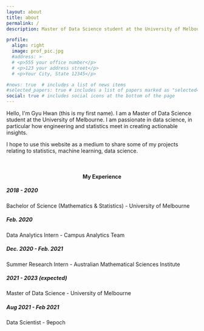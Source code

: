```yaml
---
layout: about
title: about
permalink: /
description: Master of Data Science student at the University of Melbourne.

profile:
  align: right
  image: prof_pic.jpg
  #address: >
  # <p>555 your office number</p>
  # <p>123 your address street</p>
  # <p>Your City, State 12345</p>

#news: true  # includes a list of news items
#selected_papers: true # includes a list of papers marked as "selected={true}"
social: true # includes social icons at the bottom of the page
---
```


Hello, I'm Gyu Hwan (this is my first name). I am a Master of Data Science student at the University of Melbourne. I am passionate in data science, in particular how engineering and statistics meet in creating actionable insights.

I hope to use this website as a medium to share some of my projects relating to statistics, machine learning, data science.

<br>
<h4><center>My Experience </center> </h4>
<div class="timeline">
  <div class="box left">
    <div class="content">
      <h5>2018 - 2020</h5>
      <p>Bachelor of Science (Mathematics & Statistics) - University of Melbourne</p>
    </div>
  </div>
  <div class="box right">
    <div class="content">
      <h5>Feb. 2020</h5>
      <p>Data Analytics Intern - Campus Analytics Team</p>
    </div>
  </div>
  <div class="box left">
    <div class="content">
      <h5>Dec. 2020 - Feb. 2021 </h5>
      <p>Summer Research Intern - Australian Mathematical Sciences Institute</p>
    </div>
  </div>
  <div class="box right">
    <div class="content">
      <h5>2021 - 2023 (expected)</h5>
      <p>Master of Data Science - University of Melbourne</p>
    </div>
  </div>
  <div class="box left">
    <div class="content">
      <h5>Aug 2021 - Feb 2021 </h5>
      <p>Data Scientist - 9epoch</p>
    </div>
  </div>
</div>
